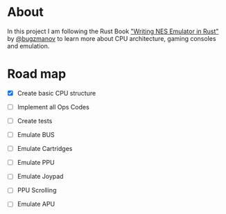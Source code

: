 # About
In this project I am following the Rust Book ["Writing NES Emulator in Rust"](https://bugzmanov.github.io/nes_ebook/chapter_1.html) by [@bugzmanov](http://twitter.com/bugzmanov) to learn more about CPU architecture, gaming consoles and emulation.

# Road map

- [x] Create basic CPU structure
- [ ] Implement all Ops Codes
- [ ] Create tests
- [ ] Emulate BUS
- [ ] Emulate Cartridges
- [ ] Emulate PPU
- [ ] Emulate Joypad
- [ ] PPU Scrolling
- [ ] Emulate APU

